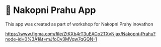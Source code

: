 # 📐 Nakopni Prahu App

This app was created as part of workshop for Nakopni Prahy inovathon

https://www.figma.com/file/ZtKXb4rT3uEACo2TXvNjax/Nakopni-Prahu?node-id=0%3A1&t=mJfoCy3MVqw7qGQN-1
